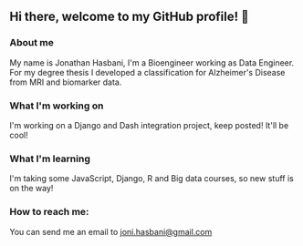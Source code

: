 ## Hi there, welcome to my GitHub profile! 👋

### About me
My name is Jonathan Hasbani, I'm a Bioengineer working as Data Engineer. For my degree thesis I developed a classification for Alzheimer's Disease from MRI and biomarker data.

### What I'm working on
I'm working on a Django and Dash integration project, keep posted! It'll be cool!

### What I'm learning
I'm taking some JavaScript, Django, R and Big data courses, so new stuff is on the way!

### How to reach me:
You can send me an email to joni.hasbani@gmail.com


<!--
**jehasbani/jehasbani** is a ✨ _special_ ✨ repository because its `README.md` (this file) appears on your GitHub profile.

Here are some ideas to get you started:

- 🔭 I’m currently working on ...
- 🌱 I’m currently learning ...
- 👯 I’m looking to collaborate on ...
- 🤔 I’m looking for help with ...
- 💬 Ask me about ...
- 📫 How to reach me: ...
- 😄 Pronouns: ...
- ⚡ Fun fact: ...
-->
